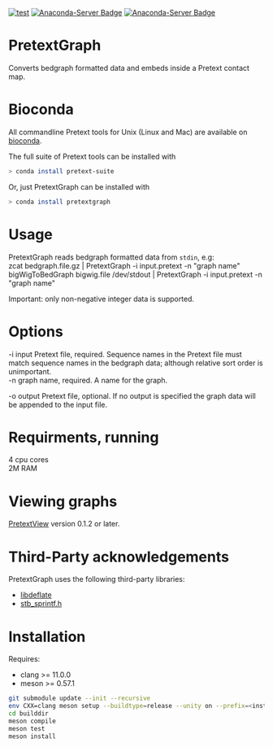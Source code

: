 [![test](https://github.com/wtsi-hpag/PretextGraph/actions/workflows/test.yml/badge.svg)](https://github.com/wtsi-hpag/PretextGraph/actions/workflows/test.yml)
[![Anaconda-Server Badge](https://anaconda.org/bioconda/pretext-suite/badges/installer/conda.svg)](https://conda.anaconda.org/bioconda)
[![Anaconda-Server Badge](https://anaconda.org/bioconda/pretextgraph/badges/downloads.svg)](https://anaconda.org/bioconda/pretextgraph)
# PretextGraph
Converts bedgraph formatted data and embeds inside a Pretext contact map.

# Bioconda
All commandline Pretext tools for Unix (Linux and Mac) are available on [bioconda](https://bioconda.github.io/).<br/>

The full suite of Pretext tools can be installed with
```sh
> conda install pretext-suite
```
Or, just PretextGraph can be installed with
```sh
> conda install pretextgraph
```

# Usage
PretextGraph reads bedgraph formatted data from `stdin`, e.g:<br/>
zcat bedgraph.file.gz | PretextGraph -i input.pretext -n "graph name"<br/>
bigWigToBedGraph bigwig.file /dev/stdout | PretextGraph -i input.pretext -n "graph name"

Important: only non-negative integer data is supported.

# Options
-i input Pretext file, required. Sequence names in the Pretext file must match sequence names in the bedgraph data; although relative sort order is unimportant.<br/>
-n graph name, required. A name for the graph.<br/>

-o output Pretext file, optional. If no output is specified the graph data will be appended to the input file.<br/>

# Requirments, running
4 cpu cores <br/>
2M RAM <br/>

# Viewing graphs
[PretextView](https://github.com/wtsi-hpag/PretextView) version 0.1.2 or later.

# Third-Party acknowledgements
PretextGraph uses the following third-party libraries:<br/>
* [libdeflate](https://github.com/ebiggers/libdeflate)<br/>
* [stb_sprintf.h](https://github.com/nothings/stb/blob/master/stb_sprintf.h)

# Installation
Requires:
* clang >= 11.0.0
* meson >= 0.57.1
```bash
git submodule update --init --recursive
env CXX=clang meson setup --buildtype=release --unity on --prefix=<installation prefix> builddir
cd builddir
meson compile
meson test
meson install
